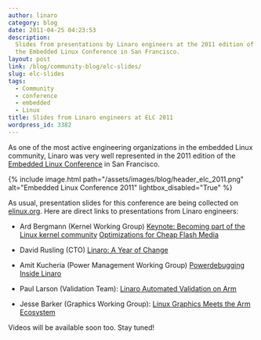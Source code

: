 ```yaml
---
author: linaro
category: blog
date: 2011-04-25 04:23:53
description:
  Slides from presentations by Linaro engineers at the 2011 edition of
  the Embedded Linux Conference in San Francisco.
layout: post
link: /blog/community-blog/elc-slides/
slug: elc-slides
tags:
  - Community
  - conference
  - embedded
  - Linux
title: Slides from Linaro engineers at ELC 2011
wordpress_id: 3382
---
```


As one of the most active engineering organizations in the embedded Linux community, Linaro was very well represented in the 2011 edition of the [Embedded Linux Conference](http://www.embeddedlinuxconference.com/) in San Francisco.

{% include image.html path="/assets/images/blog/header_elc_2011.png" alt="Embedded Linux Conference 2011" lightbox_disabled="True" %}

As usual, presentation slides for this conference are being collected on [elinux.org](http://elinux.org/ELC_2011_Presentations). Here are direct links to presentations from Linaro engineers:

- Ard Bergmann (Kernel Working Group)
  [Keynote: Becoming part of the Linux kernel community](http://elinux.org/images/6/63/Elc2011_bergmann_keynote.pdf)
  [Optimizations for Cheap Flash Media](http://elinux.org/images/4/49/Elc2011_bergmann.pdf)

- David Rusling (CTO)
  [Linaro: A Year of Change](http://elinux.org/images/c/c1/Linaro_2011_ELC_Talk.pdf)

- Amit Kucheria (Power Management Working Group)
  [Powerdebugging Inside Linaro](http://elinux.org/images/a/a1/Elc2011_kucheria.pdf)

- Paul Larson (Validation Team):
  [Linaro Automated Validation on Arm](http://elinux.org/images/f/ff/ELC2011-Linaro-Validation.pdf)

- Jesse Barker (Graphics Working Group):
  [Linux Graphics Meets the Arm Ecosystem](http://elinux.org/images/f/ff/Elc2011_barker.pdf)

Videos will be available soon too. Stay tuned!
